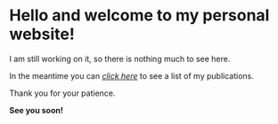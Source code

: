 # Hello and welcome to my personal website!
I am still working on it, so there is nothing much to see here.

In the meantime you can [*click here*](https://phivph.github.io/publications/) to see a list of my publications.

Thank you for your patience. 

**See you soon!**



